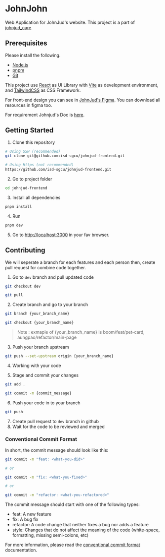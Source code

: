 # JohnJohn

Web Application for JohnJud's website.
This project is a part of [johnjud_care](https://www.instagram.com/johnjud_care/).

## Prerequisites

Please install the following.
-   [Node.js](https://nodejs.org/en/)
-   [pnpm](https://pnpm.io/)
-   [Git](https://git-scm.com/)

This project use [React](https://react.dev/) as UI Library with [Vite](https://vitejs.dev/) as development environment, and [TailwindCSS](https://tailwindcss.com/) as CSS Framework.

For front-end design you can see in [JohnJud's Figma](https://www.figma.com/file/3XVvUcZ9DvTX6ZTzErm0zo/Untitled?type=design&node-id=0%3A1&mode=design&t=ToeeWyxtvaaucvok-1). You can download all resources in figma too.

For requirement Johnjud's Doc is [here](https://docs.google.com/document/d/1lADvCGDaIPoJEO7E5bx8asFcabMTtpvtFuBCv5hLIFk/edit?usp=sharing).

## Getting Started

1. Clone this repository


```bash
# Using SSH (recommended)
git clone git@github.com:isd-sgcu/johnjud-frontend.git

# Using Https (not recommended)
https://github.com/isd-sgcu/johnjud-frontend.git
```

2. Go to project folder
```bash
cd johnjud-frontend
```

3. Install all dependencies
```bash
pnpm install
```

4. Run
```bash
pnpm dev
```

5. Go to [http://localhost:3000](http://localhost:3000) in your fav browser.

## Contributing

We will seperate a branch for each features and each person then, create pull request for combine code together.

1. Go to `dev` branch and pull updated code
```bash
git checkout dev

git pull
```

2. Create branch and go to your branch
```bash
git branch {your_branch_name}

git checkout {your_branch_name}
```
> Note : exmaple of {your_branch_name} is boom/feat/pet-card, aungpao/refactor/main-page

3. Push your branch upstream
```bash
git push --set-upstream origin {your_branch_name}
```

4. Working with your code

5. Stage and commit your changes
```bash
git add .

git commit -m {commit_message}
```

6. Push your code in to your branch
```bash
git push
```

7. Create pull request to `dev` branch in github
8. Wait for the code to be reviewed and merged

### Conventional Commit Format

In short, the commit message should look like this:

```bash
git commit -m "feat: <what-you-did>"

# or

git commit -m "fix: <what-you-fixed>"

# or

git commit -m "refactor: <what-you-refactored>"
```

The commit message should start with one of the following types:

-   feat: A new feature
-   fix: A bug fix
-   refactor: A code change that neither fixes a bug nor adds a feature
-   style: Changes that do not affect the meaning of the code (white-space, formatting, missing semi-colons, etc)

For more information, please read the [conventional commit format](https://www.conventionalcommits.org/en/v1.0.0/) documentation.